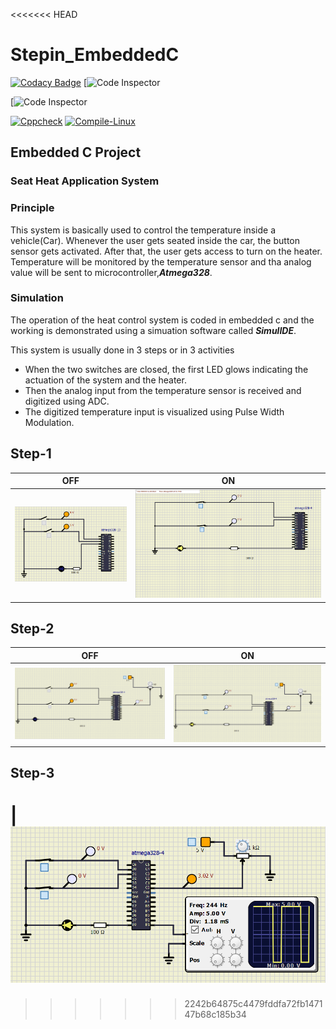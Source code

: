 <<<<<<< HEAD
# Stepin_EmbeddedC

[![Codacy Badge](https://api.codacy.com/project/badge/Grade/13b74afff6b6486a899340bb716237ee)](https://app.codacy.com/gh/pravalikamanugu39/Stepin_EmbeddedC?utm_source=github.com&utm_medium=referral&utm_content=pravalikamanugu39/Stepin_EmbeddedC&utm_campaign=Badge_Grade_Settings)
[![Code Inspector](https://www.code-inspector.com/project/28692/score/svg)

[![Code Inspector](https://www.code-inspector.com/project/28692/status/svg)

[![Cppcheck](https://github.com/pravalikamanugu39/Stepin_EmbeddedC/actions/workflows/CodeQuality.yml/badge.svg)](https://github.com/pravalikamanugu39/Stepin_EmbeddedC/actions/workflows/CodeQuality.yml)
[![Compile-Linux](https://github.com/pravalikamanugu39/Stepin_EmbeddedC/actions/workflows/Compile.yml/badge.svg)](https://github.com/pravalikamanugu39/Stepin_EmbeddedC/actions/workflows/Compile.yml)


## Embedded C Project

### Seat Heat Application System

### Principle
This system is basically used to control the temperature inside a vehicle(Car). Whenever the user  gets seated inside the car, the button sensor gets activated. After that, the user gets access to turn on the heater. Temperature will be monitored by the temperature sensor and tha analog value will be sent to microcontroller,***Atmega328***.

### Simulation

The operation of the heat control system is coded in embedded c and the working is demonstrated using a simuation software called ***SimulIDE***.

This system is usually done in 3 steps or in 3 activities

*   When the two switches are closed, the first LED glows indicating the actuation of the system and the heater.
*   Then the analog input from the temperature sensor is received and digitized using ADC.
*   The digitized temperature input is visualized using Pulse Width Modulation.
 
## Step-1 

|OFF|ON|
|:--:|:--:|
|![OFF](https://github.com/pravalikamanugu39/Stepin_EmbeddedC/blob/7bc960bd1a8445aa6fc6a9d36d8bbb5b2cc44da5/simulation/Step_1Diagrams/Step_1OFF.PNG) |![ON](https://github.com/pravalikamanugu39/Stepin_EmbeddedC/blob/678299ac37ed3a0e8e123d14af219f16c4c90c68/simulation/Step_1Diagrams/Step_1ON.png)|

## Step-2
|OFF|ON|
|:--:|:--:|
|![OFF](https://github.com/pravalikamanugu39/Stepin_EmbeddedC/blob/678299ac37ed3a0e8e123d14af219f16c4c90c68/simulation/Step_2Diagrams/Step_2OFF.png) |![OFF](https://github.com/pravalikamanugu39/Stepin_EmbeddedC/blob/678299ac37ed3a0e8e123d14af219f16c4c90c68/simulation/Step_2Diagrams/Step_2ON.png)

## Step-3
|![diagram](https://github.com/pravalikamanugu39/Stepin_EmbeddedC/blob/678299ac37ed3a0e8e123d14af219f16c4c90c68/simulation/Step_3.png)
=======

>>>>>>> 2242b64875c4479fddfa72fb147147b68c185b34
